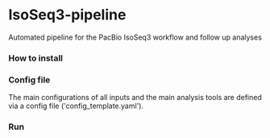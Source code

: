 # IsoSeq3-pipeline
Automated pipeline for the PacBio IsoSeq3 workflow and follow up analyses

### How to install

### Config file
The main configurations of all inputs and the main analysis tools are defined via a config file ('config_template.yaml'). 

### Run 
